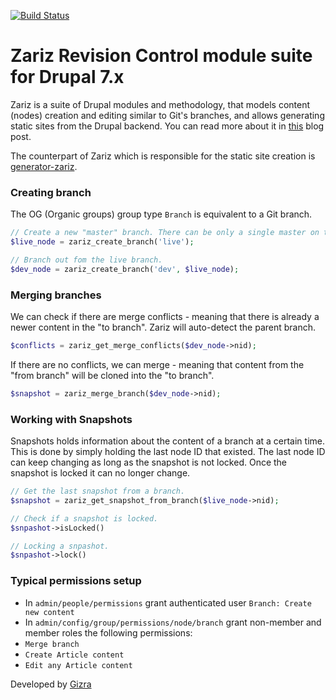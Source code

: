 [![Build Status](https://travis-ci.org/Gizra/zariz.png?branch=master)](https://travis-ci.org/Gizra/zariz)

# Zariz Revision Control module suite for Drupal 7.x

Zariz is a suite of Drupal modules and methodology, that models content (nodes)
creation and editing similar to Git's branches, and allows generating static
sites from the Drupal backend. You can read more about it in [this](http://www.gizra.com/content/zariz-means-agile/)
blog post.

The counterpart of Zariz which is responsible for the static site creation is
[generator-zariz](https://npmjs.org/package/generator-zariz).

### Creating branch

The OG (Organic groups) group type ``Branch`` is equivalent to a Git branch.

```php
// Create a new "master" branch. There can be only a single master on the site.
$live_node = zariz_create_branch('live');

// Branch out fom the live branch.
$dev_node = zariz_create_branch('dev', $live_node);
```

### Merging branches

We can check if there are merge conflicts - meaning that there is already a newer
content in the "to branch". Zariz will auto-detect the parent branch.

```php
$conflicts = zariz_get_merge_conflicts($dev_node->nid);
```

If there are no conflicts, we can merge - meaning that content from the "from
branch" will be cloned into the "to branch".

```php
$snapshot = zariz_merge_branch($dev_node->nid);
```

### Working with Snapshots

Snapshots holds information about the content of a branch at a certain time.
This is done by simply holding the last node ID that existed. The last node ID
can keep changing as long as the snapshot is not locked. Once the snapshot is
locked it can no longer change.

```php
// Get the last snapshot from a branch.
$snapshot = zariz_get_snapshot_from_branch($live_node->nid);

// Check if a snapshot is locked.
$snpashot->isLocked()

// Locking a snpashot.
$snpashot->lock()
```

### Typical permissions setup

* In ``admin/people/permissions`` grant authenticated user ``Branch: Create new content``
* In ``admin/config/group/permissions/node/branch`` grant non-member and member roles the following permissions:
 * ``Merge branch``
 * ``Create Article content``
 * ``Edit any Article content``

Developed by [Gizra](http://gizra.com)
